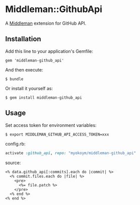 # Middleman::GithubApi

A [Middleman][] extension for GitHub API.

[Middleman]: https://middlemanapp.com/

## Installation

Add this line to your application's Gemfile:

    gem 'middleman-github_api'

And then execute:

    $ bundle

Or install it yourself as:

    $ gem install middleman-github_api

## Usage

Set access token for environment variables:

```bash
$ export MIDDLEMAN_GITHUB_API_ACCESS_TOKEN=xxx
```

config.rb:

```ruby
activate :github_api, repo: "myokoym/middleman-github_api"
```

source:

```erb
<% data.github_api[:commits].each do |commit| %>
  <% commit.files.each do |file| %>
    <pre>
      <%= file.patch %>
    </pre>
  <% end %>
<% end %>
```
